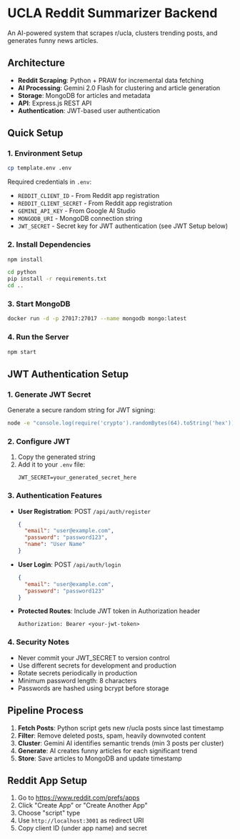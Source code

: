 # UCLA Reddit Summarizer Backend

An AI-powered system that scrapes r/ucla, clusters trending posts, and generates funny news articles.

## Architecture

- **Reddit Scraping**: Python + PRAW for incremental data fetching
- **AI Processing**: Gemini 2.0 Flash for clustering and article generation
- **Storage**: MongoDB for articles and metadata
- **API**: Express.js REST API
- **Authentication**: JWT-based user authentication

## Quick Setup

### 1. Environment Setup

```bash
cp template.env .env
```

Required credentials in `.env`:
- `REDDIT_CLIENT_ID` - From Reddit app registration
- `REDDIT_CLIENT_SECRET` - From Reddit app registration  
- `GEMINI_API_KEY` - From Google AI Studio
- `MONGODB_URI` - MongoDB connection string
- `JWT_SECRET` - Secret key for JWT authentication (see JWT Setup below)

### 2. Install Dependencies

```bash
npm install

cd python
pip install -r requirements.txt
cd ..
```

### 3. Start MongoDB

```bash
docker run -d -p 27017:27017 --name mongodb mongo:latest
```

### 4. Run the Server

```bash
npm start
```

## JWT Authentication Setup

### 1. Generate JWT Secret

Generate a secure random string for JWT signing:

```bash
node -e "console.log(require('crypto').randomBytes(64).toString('hex'))"
```

### 2. Configure JWT

1. Copy the generated string
2. Add it to your `.env` file:
   ```
   JWT_SECRET=your_generated_secret_here
   ```

### 3. Authentication Features

- **User Registration**: POST `/api/auth/register`
  ```json
  {
    "email": "user@example.com",
    "password": "password123",
    "name": "User Name"
  }
  ```

- **User Login**: POST `/api/auth/login`
  ```json
  {
    "email": "user@example.com",
    "password": "password123"
  }
  ```

- **Protected Routes**: Include JWT token in Authorization header
  ```
  Authorization: Bearer <your-jwt-token>
  ```

### 4. Security Notes

- Never commit your JWT_SECRET to version control
- Use different secrets for development and production
- Rotate secrets periodically in production
- Minimum password length: 8 characters
- Passwords are hashed using bcrypt before storage

## Pipeline Process

1. **Fetch Posts**: Python script gets new r/ucla posts since last timestamp
2. **Filter**: Remove deleted posts, spam, heavily downvoted content
3. **Cluster**: Gemini AI identifies semantic trends (min 3 posts per cluster)
4. **Generate**: AI creates funny articles for each significant trend
5. **Store**: Save articles to MongoDB and update timestamp

## Reddit App Setup

1. Go to https://www.reddit.com/prefs/apps
2. Click "Create App" or "Create Another App"
3. Choose "script" type
4. Use `http://localhost:3001` as redirect URI
5. Copy client ID (under app name) and secret
